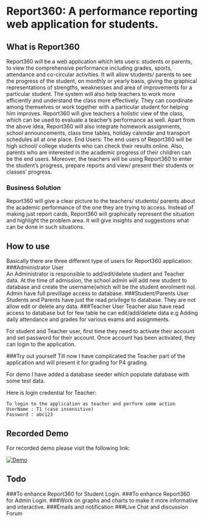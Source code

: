 # Report360: A performance reporting web application for students.


## What is Report360


Report360 will be a web application which lets users: students or parents, to view the comprehensive performance including grades, sports, attendance and co-circular activities. It will allow students/ parents to see the progress of the student, on monthly or yearly basis, giving the graphical representations of strengths, weaknesses and area of improvements for a particular student. 
The system will also help teachers to work more efficiently and understand the class more effectively. They can coordinate among themselves or work together with a particular student for helping him improves. Report360 will give teachers a holistic view of the class, which can be used to evaluate a teacher’s performance as well. 
Apart from the above idea, Report360 will also integrate homework assignments, school announcements, class time tables, holiday calendar and transport schedules all at one place.
End Users: The end users of Report360 will be high school/ college students who can check their results online. Also, parents who are interested in the academic progress of their children can be the end users. Moreover, the teachers will be using Report360 to enter the student’s progress, prepare reports and view/ present their students or classes’ progress. 


###	Business Solution
Report360 will give a clear picture to the teachers/ students/ parents about the academic performance of the one they are trying to access. Instead of making just report cards, Report360 will graphically represent the situation and highlight the problem area. It will give insights and suggestions what can be done in such situations. 


## How to use

Basically there are three different type of users for Report360 application:
###Administrator User  
An Administrator is responsible to add/edit/delete  student and Teacher data. At the time of admission, the school admin will add new student to database and create the username(which will be the student enrolment no). Admin have full previllage access to database. 
###Student/Parents User 
Students and Parents have just the read privilege to database. They are not allow edit or delete any data.
###Teacher User 
Teacher also have read access to database but for few table he can edit/add/delete data e.g Adding daily attendance and grades for various exams and assignments.

For student and Teacher user, first time they need to activate their account and set password for their account. Once account has been activated, they can login to the application.

###Try out yourself
Till now I have complicated the Teacher part of the application and will present it for grading for P4 grading.

For demo I have added a database seeder which populate database with some test data.

Here is login credential for Teacher:
	
	To login to the application as teacher and perform some action
	UserName : T1 (case insensitive)
	Password : abc123
	

## Recorded Demo 

For recorded demo please visit the following link:

[![Demo](https://travis-ci.org/laravel/framework.svg)](https://travis-ci.org/laravel/framework)


## Todo

###To enhance Report360 for Student Login.
###To enhance Report360 for Admin Login.
###Work on graphs and charts to make it more informative and interactive.
###Emails and notification
###Live Chat and discussion Forum



